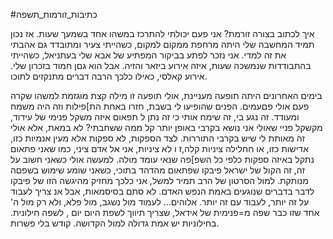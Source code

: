 #כתיבות_זורמות_תשפה 

איך לכתוב בצורה זורמת? אני פעם יכולתי להתרכז במשהו אחד בשמעך שעות. אז נכון תמיד המחשבה שלי היתה מרחפת ממקום למקום, כשהייתי צעיר ומתובדד גם אהבתי את זה למדי.
אני נזכר לפתע בביקור המפתיע של אבא שלי בעתניאל, כשהייתי בהתבודדות שנמשכה שעות, איזה אירוע ביזאר והזיה. אבל הוא גםן חמוד בזכרון שלי. אירוע קאלסי, כאילו כלכך הרבה דברים מתנקזים לתוכו.

בימים האחרונים היתה תופעה מעניינת, אולי תופעה זו מילה קצת מוגזמת למשהו שקרה פעם אולי פםעמים. הפנים שהופיעו לי בשבת, חזרו באחת הת]פילות וזה היה משמח ומעודד. זה נגע בי, זה שימח אותי כי זה נתן ל תפאום איזה משקל פנימי של עידוד, מקשקל פניי שאולי אני נושא בקרבי באופן יותר קל ממה ששחבתי? לא במאת, אלא אולי זה מאותת לי שיש בקרבי התוררות.
לצד הספקות, לא ספקות אלא מעין אנמיות כזו, אדישות כזו, או חחלילה ציניות קלה,ז ו לא ציניות, אני אל אדם ציני, כמו שאני פתאום נתקל באיזה ספקות כלפי כל השפ]פה שנאי עומד מולה.
למעשה אולי כשאני חשוב על זה, זה הקול של ישראל פיבקו שפתאום מהדהד בתוכי, כשאני שומע שימוש בשפםה מנותקת. למול הסרטון של הרב תמיר למשל, אני כלכך מחזיק מהיגשה הזו של פיבקו לדבר בדברים שנוגעים באמת הנפש האדם. לא סתם בסיסמאות, אבל אנ צריך לעבוד על זה יותר, לעבוד עם זה יותר.
אלוהים... לעמוד מול נשגב, מול פלא, ולא רק מול ה' אחד שזו כבר שפה מ=פנימית של אידאל, שצריך תיווך לשפת היום יום , לשפה חילונית. בחילוניות יש אמת גדולה למול הקדושה. קודש בלי פשרות.
